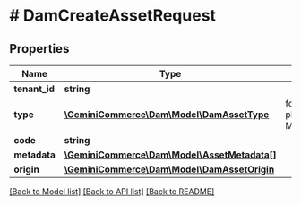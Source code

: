 # # DamCreateAssetRequest


## Properties 


Name | Type | Description | Notes
------------ | ------------- | ------------- | -------------
**tenant_id**| **string** |   |
**type**| [**\GeminiCommerce\Dam\Model\DamAssetType**](DamAssetType.md) |  for more information please, see Model/DamAssetType.php  |
**code**| **string** |   |
**metadata**| [**\GeminiCommerce\Dam\Model\AssetMetadata[]**](AssetMetadata.md) |   | [optional]
**origin**| [**\GeminiCommerce\Dam\Model\DamAssetOrigin**](DamAssetOrigin.md) |   |


[[Back to Model list]](../../README.md#models) [[Back to API list]](../../README.md#endpoints) [[Back to README]](../../README.md)

